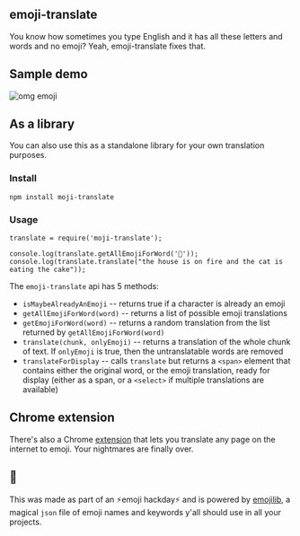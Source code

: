 ## emoji-translate

You know how sometimes you type English and it has all these letters and words and no emoji? Yeah, emoji-translate fixes that.

## Sample demo
![omg emoji](https://cloud.githubusercontent.com/assets/1369170/8635052/e333474e-27c7-11e5-8af8-5b0bc2281095.gif)


## As a library
You can also use this as a standalone library for your own translation purposes.

### Install
```
npm install moji-translate
```

### Usage
```
translate = require('moji-translate');

console.log(translate.getAllEmojiForWord('👀'));
console.log(translate.translate("the house is on fire and the cat is eating the cake"));

```

The `emoji-translate` api has 5 methods:

  * `isMaybeAlreadyAnEmoji` -- returns true if a character is already an emoji
  * `getAllEmojiForWord(word)` -- returns a list of possible emoji translations
  * `getEmojiForWord(word)` -- returns a random translation from the list
  returned by `getAllEmojiForWord(word)`
  * `translate(chunk, onlyEmoji)` -- returns a translation of the whole chunk of text. If `onlyEmoji` is true, then the untranslatable words are removed
  * `translateForDisplay` -- calls `translate` but returns a `<span>` element that contains either the original word, or the emoji translation, ready for display (either as a span, or a `<select>` if multiple translations are
  available)

## Chrome extension
There's also a Chrome  [extension](https://chrome.google.com/webstore/detail/emoji-translate/kkkfndlpdajmbgofkidemhkjoinhmojl) that lets you translate any page on the internet to emoji. Your nightmares are finally over.

## 💪
This was made as part of an ⚡️emoji hackday⚡️ and  is powered by [emojilib](https://github.com/muan/emojilib), a magical `json` file of emoji names and keywords y'all should use in all your projects.
